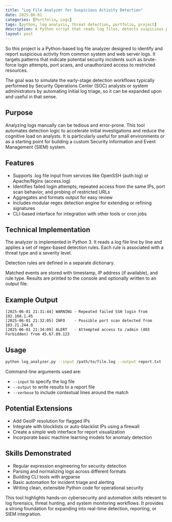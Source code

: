 ```yaml
---
title: "Log File Analyzer for Suspicious Activity Detection"
date: 2025-06-01 
categories: [Portfolio, Logs]
tags: [python, log analysis, threat detection, portfolio, project]
description: A Python script that reads log files, detects suspicious patterns such as failed logins and access violations, and reports potential threats for security analysis.
layout: post
---
```


So this project is a Python-based log file analyzer designed to identify and report suspicious activity from common system and web server logs. It targets patterns that indicate potential security incidents such as brute-force login attempts, port scans, and unauthorized access to restricted resources.

The goal was to simulate the early-stage detection workflows typically performed by Security Operations Center (SOC) analysts or system administrators by automating initial log triage, so it can be expanded upon and useful in that sense.

## Purpose

Analyzing logs manually can be tedious and error-prone. This tool automates detection logic to accelerate initial investigations and reduce the cognitive load on analysts. It is particularly useful for small environments or as a starting point for building a custom Security Information and Event Management (SIEM) system.

## Features

- Supports .log file input from services like OpenSSH (auth.log) or Apache/Nginx (access.log)
- Identifies failed login attempts, repeated access from the same IPs, port scan behavior, and probing of restricted URLs
- Aggregates and formats output for easy review
- Includes modular regex detection engine for extending or refining signatures
- CLI-based interface for integration with other tools or cron jobs

## Technical Implementation

The analyzer is implemented in Python 3. It reads a log file line by line and applies a set of regex-based detection rules. Each rule is associated with a threat type and a severity level.

Detection rules are defined in a separate dictionary.

Matched events are stored with timestamp, IP address (if available), and rule type. Results are printed to the console and optionally written to an output file.

## Example Output

```
[2025-06-01 21:31:44] WARNING - Repeated failed SSH login from 192.168.1.45
[2025-06-01 21:32:05] INFO    - Possible port scan detected from 103.21.244.0
[2025-06-01 21:34:09] ALERT   - Attempted access to /admin (403 Forbidden) from 45.67.89.123
```

## Usage

```bash
python log_analyzer.py --input /path/to/file.log --output report.txt
```

Command-line arguments used are:

* `--input` to specify the log file
* `--output` to write results to a report file
* `--verbose` to include contextual lines around the match

## Potential Extensions

* Add GeoIP resolution for flagged IPs
* Integrate with blocklists or auto-blacklist IPs using a firewall
* Create a simple web interface for report visualization
* Incorporate basic machine learning models for anomaly detection

## Skills Demonstrated

* Regular expression engineering for security detection
* Parsing and normalizing logs across different formats
* Building CLI tools with argparse
* Basic automation for incident triage and alerting
* Writing clean, extensible Python code for operational security

This tool highlights hands-on cybersecurity and automation skills relevant to log forensics, threat hunting, and system monitoring workflows. It provides a strong foundation for expanding into real-time detection, reporting, or SIEM integration.
